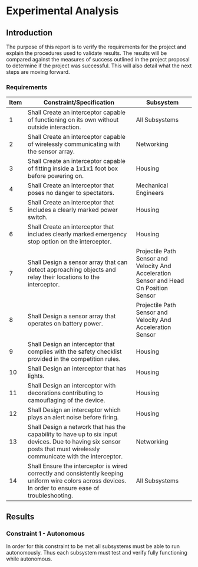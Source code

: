 # Experimental Analysis

## Introduction 
The purpose of this report is to verify the requirements for the project and explain the procedures used to validate results. The results will be compared against the measures of success outlined in the project proposal to determine if the project was successful. This will also detail what the next steps are moving forward.

### Requirements

| Item | Constraint/Specification | Subsystem | 
|-|-|-|
| 1 | Shall Create an interceptor capable of functioning on its own without outside interaction. | All Subsystems |
| 2 | Shall Create an interceptor capable of wirelessly communicating with the sensor array. | Networking |
| 3 | Shall Create an interceptor capable of fitting inside a 1x1x1 foot box before powering on. | Housing |
| 4 | Shall Create an interceptor that poses no danger to spectators. | Mechanical Engineers |
| 5 | Shall Create an interceptor that includes a clearly marked power switch. | Housing |
| 6 | Shall Create an interceptor that includes clearly marked emergency stop option on the interceptor. | Housing |
| 7 | Shall Design a sensor array that can detect approaching objects and relay their locations to the interceptor.| Projectile Path Sensor and Velocity And Acceleration Sensor and Head On Position Sensor |
| 8 | Shall Design a sensor array that operates on battery power. | Projectile Path Sensor and Velocity And Acceleration Sensor |
| 9 | Shall Design an interceptor that complies with the safety checklist provided in the competition rules. | Housing |
| 10 | Shall Design an interceptor that has lights. | Housing |
| 11 | Shall Design an interceptor with decorations contributing to camouflaging of the device. | Housing |
| 12 | Shall Design an interceptor which plays an alert noise before firing. | Housing |
| 13 | Shall Design a network that has the capability to have up to six input devices. Due to having six sensor posts that must wirelessly communicate with the interceptor. | Networking |
| 14 | Shall Ensure the interceptor is wired correctly and consistently keeping uniform wire colors across devices. In order to ensure ease of troubleshooting. | All Subsystems |

## Results

### Constraint 1 - Autonomous
In order for this constraint to be met all subsystems must be able to run autonomously. Thus each subsystem must test and verify fully functioning while autonomous.
